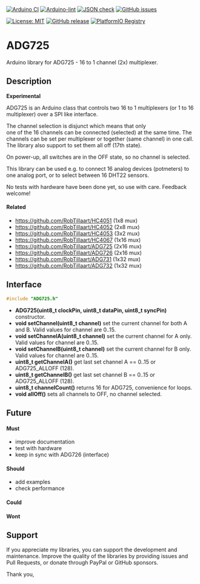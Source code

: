 
[![Arduino CI](https://github.com/RobTillaart/ADG725/workflows/Arduino%20CI/badge.svg)](https://github.com/marketplace/actions/arduino_ci)
[![Arduino-lint](https://github.com/RobTillaart/ADG725/actions/workflows/arduino-lint.yml/badge.svg)](https://github.com/RobTillaart/ADG725/actions/workflows/arduino-lint.yml)
[![JSON check](https://github.com/RobTillaart/ADG725/actions/workflows/jsoncheck.yml/badge.svg)](https://github.com/RobTillaart/ADG725/actions/workflows/jsoncheck.yml)
[![GitHub issues](https://img.shields.io/github/issues/RobTillaart/ADG725.svg)](https://github.com/RobTillaart/ADG725/issues)

[![License: MIT](https://img.shields.io/badge/license-MIT-green.svg)](https://github.com/RobTillaart/ADG725/blob/master/LICENSE)
[![GitHub release](https://img.shields.io/github/release/RobTillaart/ADG725.svg?maxAge=3600)](https://github.com/RobTillaart/ADG725/releases)
[![PlatformIO Registry](https://badges.registry.platformio.org/packages/robtillaart/library/ADG725.svg)](https://registry.platformio.org/libraries/robtillaart/ADG725)


# ADG725

Arduino library for ADG725 - 16 to 1 channel (2x) multiplexer.


## Description

**Experimental**

ADG725 is an Arduino class that controls two 16 to 1 multiplexers
(or 1 to 16 multiplexer) over a SPI like interface.

The channel selection is disjunct which means that only  
one of the 16 channels can be connected (selected) at the same time.
The channels can be set per multiplexer or together (same channel) in one call.
The library also support to set them all off (17th state).

On power-up, all switches are in the OFF state, so no channel is selected.

This library can be used e.g. to connect 16 analog devices (potmeters) to
one analog port, or to select between 16 DHT22 sensors.

No tests with hardware have been done yet, so use with care.
Feedback welcome!


#### Related

- https://github.com/RobTillaart/HC4051 (1x8 mux)
- https://github.com/RobTillaart/HC4052 (2x8 mux)
- https://github.com/RobTillaart/HC4053 (3x2 mux)
- https://github.com/RobTillaart/HC4067 (1x16 mux)
- https://github.com/RobTillaart/ADG725 (2x16 mux)
- https://github.com/RobTillaart/ADG726 (2x16 mux)
- https://github.com/RobTillaart/ADG731 (1x32 mux)
- https://github.com/RobTillaart/ADG732 (1x32 mux)


## Interface

```cpp
#include "ADG725.h"
```

- **ADG725(uint8_t clockPin, uint8_t dataPin, uint8_t syncPin)** constructor.
- **void setChannel(uint8_t channel)** set the current channel for both A and B.
Valid values for channel are 0..15.
- **void setChannelA(uint8_t channel)** set the current channel for A only.
Valid values for channel are 0..15.
- **void setChannelB(uint8_t channel)** set the current channel for B only.
Valid values for channel are 0..15.
- **uint8_t getChannelA()** get last set channel A == 0..15 or ADG725_ALLOFF (128).
- **uint8_t getChannelB()** get last set channel B == 0..15 or ADG725_ALLOFF (128).
- **uint8_t channelCount()** returns 16 for ADG725, convenience for loops.
- **void allOff()** sets all channels to OFF, no channel selected.

## Future

#### Must

- improve documentation
- test with hardware
- keep in sync with ADG726 (interface)

#### Should

- add examples
- check performance

#### Could


#### Wont


## Support

If you appreciate my libraries, you can support the development and maintenance.
Improve the quality of the libraries by providing issues and Pull Requests, or
donate through PayPal or GitHub sponsors.

Thank you,

